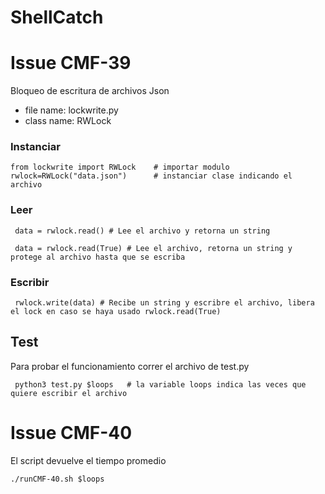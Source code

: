 # ShellCatch
# Issue CMF-39
Bloqueo de escritura de archivos Json
* file name: lockwrite.py
* class name: RWLock
### Instanciar
```
from lockwrite import RWLock    # importar modulo
rwlock=RWLock("data.json")      # instanciar clase indicando el archivo
```
### Leer
```
 data = rwlock.read() # Lee el archivo y retorna un string

 data = rwlock.read(True) # Lee el archivo, retorna un string y protege al archivo hasta que se escriba
```

### Escribir
```
 rwlock.write(data) # Recibe un string y escribre el archivo, libera el lock en caso se haya usado rwlock.read(True)
```
## Test
Para probar el funcionamiento correr el archivo de test.py
```
 python3 test.py $loops   # la variable loops indica las veces que quiere escribir el archivo
```


# Issue CMF-40
El script devuelve el tiempo promedio
```
./runCMF-40.sh $loops 
```